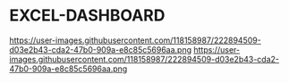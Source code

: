 # EXCEL-DASHBOARD
https://user-images.githubusercontent.com/118158987/222894509-d03e2b43-cda2-47b0-909a-e8c85c5696aa.png
https://user-images.githubusercontent.com/118158987/222894509-d03e2b43-cda2-47b0-909a-e8c85c5696aa.png
